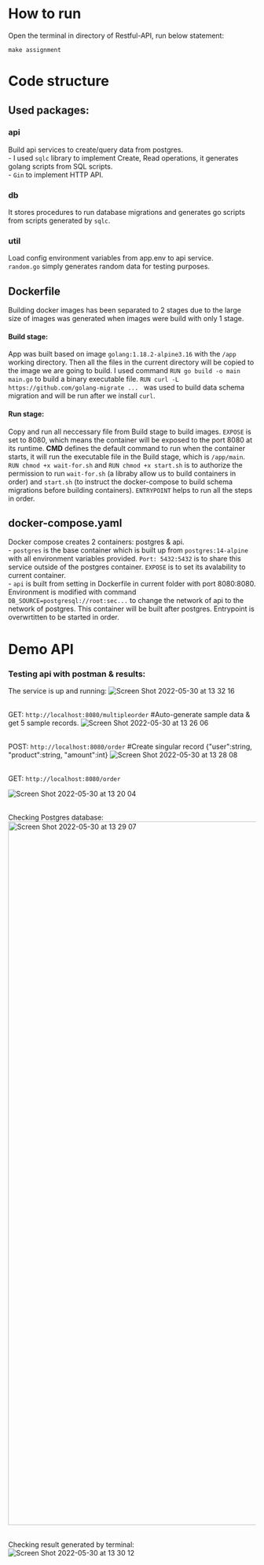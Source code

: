 # How to run
Open the terminal in directory of Restful-API, run below statement:
```
make assignment
```

# Code structure
## Used packages:
### api
Build api services to create/query data from postgres.
<br> - I used ```sqlc``` library to implement Create, Read operations, it generates golang scripts from SQL scripts.
<br> - ```Gin``` to implement HTTP API.
### db
It stores procedures to run database migrations and generates go scripts from scripts generated by ```sqlc```.

### util
Load config environment variables from app.env to api service.
<br> ```random.go``` simply generates random data for testing purposes.

## Dockerfile
Building docker images has been separated to 2 stages due to the large size of images was generated when images were build with only 1 stage.
#### Build stage:
App was built based on image ```golang:1.18.2-alpine3.16``` with the ```/app``` working directory. Then all the files in the current directory will be copied to the image we are going to build. I used command ```RUN go build -o main main.go``` to build a binary executable file. ```RUN curl -L https://github.com/golang-migrate ... ``` was used to build data schema migration and will be run after we install ```curl```.
#### Run stage:
Copy and run all neccessary file from Build stage to build images. ```EXPOSE``` is set to 8080, which means the container will be exposed to the port 8080 at its runtime. **CMD** defines the default command to run when the container starts, it will run the executable file in the Build stage, which is ```/app/main```. ```RUN chmod +x wait-for.sh``` and ```RUN chmod +x start.sh``` is to authorize the permission to run ```wait-for.sh``` (a libraby allow us to build containers in order) and ```start.sh``` (to instruct the docker-compose to build schema migrations before building containers). ```ENTRYPOINT``` helps to run all the steps in order.

## docker-compose.yaml
Docker compose creates 2 containers: postgres & api.
<br> - ```postgres``` is the base container which is built up from ```postgres:14-alpine``` with all environment variables provided. ```Port: 5432:5432``` is to share this service outside of the postgres container. ```EXPOSE``` is to set its avalability to current container.
<br> - ```api``` is built from setting in Dockerfile in current folder with port 8080:8080. Environment is modified with command ```DB_SOURCE=postgresql://root:sec...``` to change the network of api to the network of postgres. This container will be built after postgres. Entrypoint is overwrtitten to be started in order.

# Demo API
### Testing api with postman & results:

The service is up and running:
![Screen Shot 2022-05-30 at 13 32 16](https://user-images.githubusercontent.com/106065029/170930852-760cc7b0-56fa-4d55-842a-049d1a3d59bd.png)

<br> GET: ```http://localhost:8080/multipleorder``` #Auto-generate sample data & get 5 sample records.
![Screen Shot 2022-05-30 at 13 26 06](https://user-images.githubusercontent.com/106065029/170930060-ec1a8a00-b57b-4848-ae92-220241ade09b.png)

<br> POST: ```http://localhost:8080/order``` #Create singular record {"user":string, "product":string, "amount":int}
![Screen Shot 2022-05-30 at 13 28 08](https://user-images.githubusercontent.com/106065029/170930332-a02f2be4-ff3c-481b-9cc0-c8ec5f3df5bc.png)

<br> GET: ```http://localhost:8080/order```

![Screen Shot 2022-05-30 at 13 20 04](https://user-images.githubusercontent.com/106065029/170930210-94c3edd6-fc01-4c13-a59a-6644540f04ec.png)

<br> Checking Postgres database:
<img width="1430" alt="Screen Shot 2022-05-30 at 13 29 07" src="https://user-images.githubusercontent.com/106065029/170930470-f3859ac7-1ff7-4d19-b024-d9ea9b824a13.png">

<br> Checking result generated by terminal:
![Screen Shot 2022-05-30 at 13 30 12](https://user-images.githubusercontent.com/106065029/170930599-64fb1352-b9d8-469f-ba1e-fbb97eadcba2.png)
